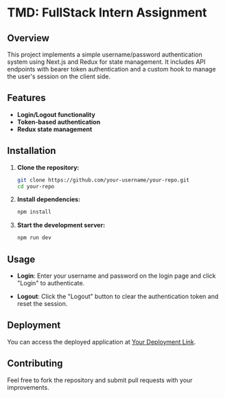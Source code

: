 # TMD: FullStack Intern Assignment

## Overview

This project implements a simple username/password authentication system using Next.js and Redux for state management. It includes API endpoints with bearer token authentication and a custom hook to manage the user's session on the client side.

## Features

- **Login/Logout functionality**
- **Token-based authentication**
- **Redux state management**

## Installation

1. **Clone the repository:**

   ```bash
   git clone https://github.com/your-username/your-repo.git
   cd your-repo
   ```

2. **Install dependencies:**

   ```bash
   npm install
   ```

3. **Start the development server:**

   ```bash
   npm run dev
   ```

## Usage

- **Login**: Enter your username and password on the login page and click "Login" to authenticate.

- **Logout**: Click the "Logout" button to clear the authentication token and reset the session.

## Deployment

You can access the deployed application at [Your Deployment Link](http://your-deployment-link.com).

## Contributing

Feel free to fork the repository and submit pull requests with your improvements.
